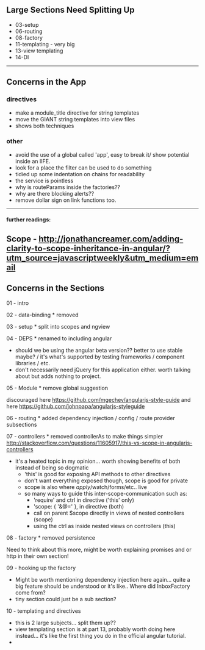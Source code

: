 ## Large Sections Need Splitting Up
* 03-setup
* 06-routing
* 08-factory
* 11-templating - very big
* 13-view templating
* 14-DI

----

## Concerns in the App

### directives
- make a module_title directive for string templates
- move the GIANT string templates into view files
- shows both techniques

### other
- avoid the use of a global called 'app', easy to break it/ show potential inside an IIFE.
- look for a place the filter can be used to do something
- tidied up some indentation on chains for readability
- the service is pointless
- why is routeParams inside the factories??
- why are there blocking alerts??
- remove dollar sign on link functions too.

----
#### further readings:
Scope - http://jonathancreamer.com/adding-clarity-to-scope-inheritance-in-angular/?utm_source=javascriptweekly&utm_medium=email
----

## Concerns in the Sections

01 - intro

02 - data-binding * removed

03 - setup * split into scopes and ngview


04 - DEPS * renamed to including angular

* should we be using the angular beta version?? better to use stable maybe? / it's what's supported by testing frameworks / component libraries / etc.
* don't necessarily need jQuery for this application either. worth talking about but adds nothing to project.

05 - Module * remove global suggestion

discouraged here https://github.com/mgechev/angularjs-style-guide
and here https://github.com/johnpapa/angularjs-styleguide

06 - routing * added dependency injection / config / route provider subsections

07 - controllers * removed controllerAs to make things simpler
http://stackoverflow.com/questions/11605917/this-vs-scope-in-angularjs-controllers
    
* it's a heated topic in my opinion... worth showing benefits of both instead of being so dogmatic
    * 'this' is good for exposing API methods to other directives
    * don't want everything exposed though, scope is good for private
    * scope is also where $apply/$watch/forms/etc.. live
    * so many ways to guide this inter-scope-communication such as: 
        * 'require' and ctrl in directive ('this' only)
        * 'scope: { '&@=' }, in directive (both)
        * call on parent $scope directly in views of nested controllers (scope)
        * using the ctrl as inside nested views on controllers (this)

08 - factory * removed persistence

Need to think about this more, might be worth explaining promises and or http in their own section!

09 - hooking up the factory

* Might be worth mentioning dependency injection here again... quite a big feature should be understood or it's like.. Where did InboxFactory come from?
* tiny section could just be a sub section?

10 - templating and directives

* this is 2 large subjects... split them up??
* view templating section is at part 13, probably worth doing here instead... it's like the first thing you do in the official angular tutorial.
* 





